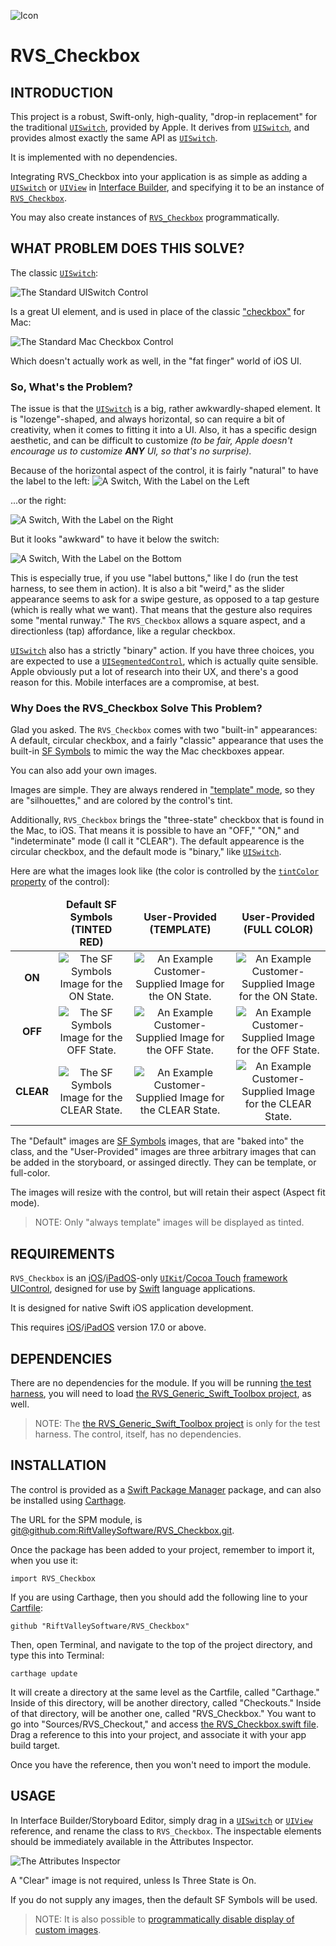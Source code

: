 ![Icon](img/icon.png)

# RVS_Checkbox

## INTRODUCTION
This project is a robust, Swift-only, high-quality, "drop-in replacement" for the traditional [`UISwitch`](https://developer.apple.com/documentation/uikit/uiswitch), provided by Apple. It derives from [`UISwitch`](https://developer.apple.com/documentation/uikit/uiswitch), and provides almost exactly the same API as [`UISwitch`](https://developer.apple.com/documentation/uikit/uiswitch).

It is implemented with no dependencies.

Integrating RVS_Checkbox into your application is as simple as adding a [`UISwitch`](https://developer.apple.com/documentation/uikit/uiswitch) or [`UIView`](https://developer.apple.com/documentation/uikit/uiview) in [Interface Builder](https://developer.apple.com/xcode/interface-builder/https://developer.apple.com/xcode/interface-builder/), and specifying it to be an instance of [`RVS_Checkbox`](https://github.com/RiftValleySoftware/RVS_Checkbox).

You may also create instances of [`RVS_Checkbox`](https://github.com/RiftValleySoftware/RVS_Checkbox) programmatically.

## WHAT PROBLEM DOES THIS SOLVE?
The classic [`UISwitch`](https://developer.apple.com/documentation/uikit/uiswitch):

![The Standard UISwitch Control](img/UISwitch.png)

Is a great UI element, and is used in place of the classic ["checkbox"](https://developer.apple.com/documentation/appkit/nsbutton) for Mac:

![The Standard Mac Checkbox Control](img/CheckBoxes_Selected.png)

Which doesn't actually work as well, in the "fat finger" world of iOS UI.
### So, What's the Problem?
The issue is that the [`UISwitch`](https://developer.apple.com/documentation/uikit/uiswitch) is a big, rather awkwardly-shaped element. It is "lozenge"-shaped, and always horizontal, so can require a bit of creativity, when it comes to fitting it into a UI. Also, it has a specific design aesthetic, and can be difficult to customize *(to be fair, Apple doesn't encourage us to customize **ANY** UI, so that's no surprise).*

Because of the horizontal aspect of the control, it is fairly "natural" to have the label to the left:
![A Switch, With the Label on the Left](img/UISwitchLabels-Left.png)

...or the right:

![A Switch, With the Label on the Right](img/UISwitchLabels-Right.png)

But it looks "awkward" to have it below the switch:

![A Switch, With the Label on the Bottom](img/UISwitchLabels-Bottom.png)

This is especially true, if you use "label buttons," like I do (run the test harness, to see them in action).
It is also a bit "weird," as the slider appearance seems to ask for a swipe gesture, as opposed to a tap gesture (which is really what we want). That means that the gesture also requires some "mental runway."
The `RVS_Checkbox` allows a square aspect, and a directionless (tap) affordance, like a regular checkbox.

[`UISwitch`](https://developer.apple.com/documentation/uikit/uiswitch) also has a strictly "binary" action. If you have three choices, you are expected to use a [`UISegmentedControl`](https://developer.apple.com/documentation/uikit/uisegmentedcontrol), which is actually quite sensible. Apple obviously put a lot of research into their UX, and there's a good reason for this. Mobile interfaces are a compromise, at best.

### Why Does the RVS_Checkbox Solve This Problem?
Glad you asked. The `RVS_Checkbox` comes with two "built-in" appearances: A default, circular checkbox, and a fairly "classic" appearance that uses the built-in [SF Symbols](https://developer.apple.com/design/human-interface-guidelines/sf-symbols/overview/) to mimic the way the Mac checkboxes appear.

You can also add your own images.

Images are simple. They are always rendered in ["template" mode](https://developer.apple.com/documentation/uikit/uiimage/renderingmode/alwaystemplate), so they are "silhouettes," and are colored by the control's tint.

Additionally, `RVS_Checkbox` brings the "three-state" checkbox that is found in the Mac, to iOS. That means it is possible to have an "OFF," "ON," and "indeterminate" mode (I call it "CLEAR"). The default appearence is the circular checkbox, and the default mode is "binary," like [`UISwitch`](https://developer.apple.com/documentation/uikit/uiswitch).

Here are what the images look like (the color is controlled by the [`tintColor` property](https://developer.apple.com/documentation/uikit/uiview/1622467-tintcolor) of the control):
<table style="text-align:center">
    <thead>
        <tr>
            <td>&nbsp;</td>
            <td><strong>Default SF Symbols (TINTED RED)</strong></td>
            <td><strong>User-Provided (TEMPLATE)</strong></td>
            <td><strong>User-Provided (FULL COLOR)</strong></td>
        </tr>
    </thead>
    <tbody>
    <tr>
        <td><strong>ON</strong></td>
        <td><img src="img/SFOn.png" alt="The SF Symbols Image for the ON State." /></td>
        <td><img src="img/TestImage-2.png" alt="An Example Customer-Supplied Image for the ON State." /></td>
        <td><img src="img/CHICK.png" alt="An Example Customer-Supplied Image for the ON State." /></td>
    </tr>
    <tr>
        <td><strong>OFF</strong></td>
        <td><img src="img/SFOff.png" alt="The SF Symbols Image for the OFF State." /></td>
        <td><img src="img/TestImage-0.png" alt="An Example Customer-Supplied Image for the OFF State." /></td>
        <td><img src="img/EGG.png" alt="An Example Customer-Supplied Image for the OFF State." /></td>
    </tr>
    <tr>
        <td><strong>CLEAR</strong></td>
        <td><img src="img/SFClear.png" alt="The SF Symbols Image for the CLEAR State." /></td>
        <td><img src="img/TestImage-1.png" alt="An Example Customer-Supplied Image for the CLEAR State." /></td>
        <td><img src="img/HATCHING.png" alt="An Example Customer-Supplied Image for the CLEAR State." /></td>
    </tr>
    </tbody>
</table>

The "Default" images are [SF Symbols](https://developer.apple.com/sf-symbols/) images, that are "baked into" the class, and the "User-Provided" images are three arbitrary images that can be added in the storyboard, or assinged directly. They can be template, or full-color.

The images will resize with the control, but will retain their aspect (Aspect fit mode).

> NOTE: Only "always template" images will be displayed as tinted.

## REQUIREMENTS

``RVS_Checkbox`` is an [iOS](https://apple.com/ios)/[iPadOS](https://apple.com/ipados)-only [`UIKit`](https://developer.apple.com/documentation/uikit)/[Cocoa Touch](https://developer.apple.com/library/archive/documentation/General/Conceptual/DevPedia-CocoaCore/Cocoa.html) [framework](https://developer.apple.com/library/archive/documentation/MacOSX/Conceptual/BPFrameworks/Concepts/WhatAreFrameworks.html) [UIControl](https://developer.apple.com/documentation/uikit/uicontrol), designed for use by [Swift](https://swift.org) language applications.

It is designed for native Swift iOS application development.

This requires [iOS](https://apple.com/ios)/[iPadOS](https://apple.com/ipados) version 17.0 or above.

## DEPENDENCIES

There are no dependencies for the module. If you will be running [the test harness](https://github.com/RiftValleySoftware/RVS_Checkbox/tree/main/TestHarness/RVS_Checkbox_TestHarness), you will need to load [the RVS_Generic_Swift_Toolbox project](https://github.com/RiftValleySoftware/RVS_Generic_Swift_Toolbox), as well.

> NOTE: The [the RVS_Generic_Swift_Toolbox project](https://github.com/RiftValleySoftware/RVS_Generic_Swift_Toolbox) is only for the test harness. The control, itself, has no dependencies.

## INSTALLATION

The control is provided as a [Swift Package Manager](https://swift.org/package-manager/) package, and can also be installed using [Carthage](https://github.com/Carthage/Carthage).

The URL for the SPM module, is [git@github.com:RiftValleySoftware/RVS_Checkbox.git](git@github.com:RiftValleySoftware/RVS_Checkbox.git).

Once the package has been added to your project, remember to import it, when you use it:

    import RVS_Checkbox

If you are using Carthage, then you should add the following line to your [Cartfile](https://github.com/Carthage/Carthage/blob/master/Documentation/Artifacts.md#cartfile):

    github "RiftValleySoftware/RVS_Checkbox"

Then, open Terminal, and navigate to the top of the project directory, and type this into Terminal:

    carthage update
    
It will create a directory at the same level as the Cartfile, called "Carthage." Inside of this directory, will be another directory, called "Checkouts." Inside of that directory, will be another one, called "RVS_Checkbox." You want to go into "Sources/RVS_Checkout," and access [the RVS_Checkbox.swift file](https://github.com/RiftValleySoftware/RVS_Checkbox/blob/main/Sources/RVS_Checkbox/RVS_Checkbox.swift). Drag a reference to this into your project, and associate it with your app build target.

Once you have the reference, then you won't need to import the module.

## USAGE

In Interface Builder/Storyboard Editor, simply drag in a [`UISwitch`](https://developer.apple.com/documentation/uikit/uiswitch) or [`UIView`](https://developer.apple.com/documentation/uikit/uiview) reference, and rename the class to ``RVS_Checkbox``. The inspectable elements should be immediately available in the Attributes Inspector.

![The Attributes Inspector](img/Attributes.png)

A "Clear" image is not required, unless Is Three State is On.

If you do not supply any images, then the default SF Symbols will be used.

> NOTE: It is also possible to [programmatically disable display of custom images](https://github.com/RiftValleySoftware/RVS_Checkbox/blob/main/Sources/RVS_Checkbox/RVS_Checkbox.swift#L296).